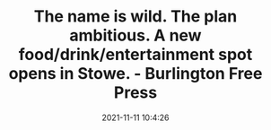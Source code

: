 ---
"title": "The name is wild. The plan ambitious. A new food/drink/entertainment spot opens in Stowe. - Burlington Free Press"
"date": "2021-11-11 10:4:26"
"feed_name": "GOOGLENEWSINDUSTRIAL"
"feed_website": "https://news.google.com/search?q=industrial%2Bincident&hl=en-US&gl=US&ceid=US:en"
"feed_rss": "https://news.google.com/rss/search?q=industrial%2Bincident&hl=en-US&gl=US&ceid=US:en"
"link": "https://www.burlingtonfreepress.com/story/life/2021/11/11/stowe-vt-restaurant-alfies-wild-ride-chris-beth-oleks-owners/6359356001/"
"source": "{'href': 'https://www.burlingtonfreepress.com', 'title': 'Burlington Free Press'}"
"file": "_posts/2021-1-1-a553f3e48950ec2729401aaacab8f39f1c949dc1.md"
"accident": "0"
"drilling": "0"
"dead": "0"
"injured": "0"
"arrested": "0"
"place": "unknown place"
"where": "unknown site"
"causes": "unknown"
"place_uri": "unknown place"
---